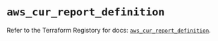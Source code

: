 # `aws_cur_report_definition`

Refer to the Terraform Registory for docs: [`aws_cur_report_definition`](https://registry.terraform.io/providers/hashicorp/aws/3.76.1/docs/resources/cur_report_definition).
